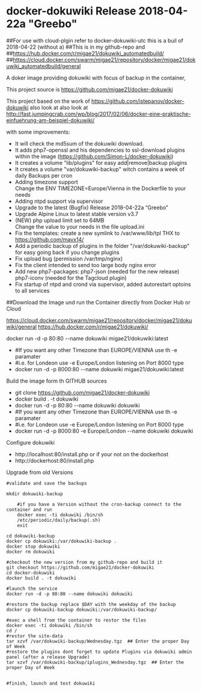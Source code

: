 # docker-dokuwiki Release 2018-04-22a "Greebo"

##For use with cloud-plgin refer to docker-dokuwiki-utc this is a buil of 2018-04-22 (without a)
##This is in my github-repo and
##https://hub.docker.com/r/migae21/dokuwiki_automatedbuild/
##https://cloud.docker.com/swarm/migae21/repository/docker/migae21/dokuwiki_automatedbuild/general


A doker image providing dokuwiki with focus of backup in the container,  

This project source is https://github.com/migae21/docker-dokuwiki

This project based on the work of https://github.com/istepanov/docker-dokuwiki also look at 
also look at http://fast.jumpingcrab.com/wp/blog/2017/02/06/docker-eine-praktische-einfuehrung-am-beispiel-dokuwiki/

with some improvements:
  * It will check the md5sum of the dokuwiki download.
  * It adds php7-openssl and his dependencies to ssl-download plugins within the image (https://github.com/Simon-L/docker-dokuwiki)
  * It creates a volume "lib/plugins" for easy add|remove|backup plugins
  * It creates a volume "var/dokuwiki-backup" witch contains a week of daily Backups per cron
  * Adding timezone support \
    Change the ENV TIMEZONE=Europe/Vienna in the Dockerfile to your needs
  * Adding ntpd support via supervisor
  * Upgrade to the latest (Bugfix) Release 2018-04-22a “Greebo”
  * Upgrade Alpine Linux to latest stable version v3.7
  * (NEW) php upload limit set to 64MB \
    Change the value to your needs in the file upload.ini
  * Fix the templates: create a new symlink to /var/www/lib/tpl  THX to https://github.com/mavx14/
  * Add a periodic backup of plugins in the folder "/var/dokuwiki-backup" for easy going back if you change plugins
  * Fix upload bug (permission /var/tmp/nginx)
  * Fix the client intended to send too large body nginx error
  * Add new php7-packages: php7-json (needed for the new release) php7-iconv (needed for the Tagcloud plugin)
  * Fix startup of ntpd and crond via supervisor, added autorestart optoins to all services
 
##Download the Image und run the Container directly from Docker Hub or Cloud

https://cloud.docker.com/swarm/migae21/repository/docker/migae21/dokuwiki/general
https://hub.docker.com/r/migae21/dokuwiki/

  docker run -d -p 80:80 --name dokuwiki migae21/dokuwiki:latest
  * #If you want any other Timezone than EUROPE/VIENNA use th -e paramater
  * #i.e. for Londeon use -e Europe/London listening on Port 8000 type
  * docker run -d -p 8000:80 --name dokuwiki migae21/dokuwiki:latest


Build the image form th GITHUB sources

  * git clone https://github.com/migae21/docker-dokuwiki
  * docker build . -t dokuwiki
  * docker run -d -p 80:80 --name dokuwiki dokuwiki
  * #If you want any other Timezone than EUROPE/VIENNA use th -e paramater
  * #i.e. for Londeon use -e Europe/London listening on Port 8000 type
  * docker run -d -p 8000:80 -e Europe/London --name dokuwiki dokuwiki 

Configure dokuwiki

  * http://localhost:80/install.php
    or if your not on the dockerhost
  * http://dockerhost:80/install.php

Upgrade from old Versions
```
#validate and save the backups

mkdir dokuwiki-backup

    #if you have a Version without the cron-backup connect to the container and run 
    docker exec -ti dokuwiki /bin/sh
    /etc/periodic/daily/backup(.sh)   
    exit

cd dokuwiki-backup
docker cp dokuwiki:/var/dokuwiki-backup .
docker stop dokuwiki
docker rm dokuwiki

#checkout the new version from my github-repo and build it
git checkout https://github.com/migae21/docker-dokuwiki
cd docker-dokuwiki
docker build . -t dokuwiki

#launch the service
docker run -d -p 80:80 --name dokuwiki dokuwiki

#restore the backup replace $DAY with the weekday of the backup
docker cp dokuwiki-backup dokuwiki:/var/dokuwiki-backup/

#exec a shell from the container to restor the files
docker exec -ti dokuwiki /bin/sh
cd /
#restor the site-data
tar xzvf /var/dokuwiki-backup/Wednesday.tgz  ## Enter the proper Day of Week
#restore the plugins dont forget to update Plugins via dokuwiki admin panel (after a release Upgrade)
tar xzvf /var/dokuwiki-backup/iplugins_Wednesday.tgz  ## Enter the proper Day of Week


#finish, launch and test dokuwiki

```

